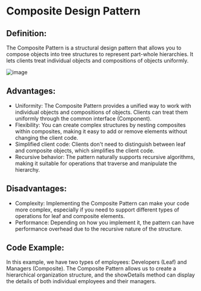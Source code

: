 # Composite Design Pattern

## Definition:
The Composite Pattern is a structural design pattern that allows you to compose objects into tree structures to represent part-whole hierarchies. 
It lets clients treat individual objects and compositions of objects uniformly.

![image](https://github.com/DanSaada/Design-Patterns-Playground/assets/112869076/b993130c-8628-4e03-8528-58493048587a)

## Advantages:
* Uniformity: The Composite Pattern provides a unified way to work with individual objects and compositions of objects. Clients can treat them uniformly through the common interface (Component).
* Flexibility: You can create complex structures by nesting composites within composites, making it easy to add or remove elements without changing the client code.
* Simplified client code: Clients don't need to distinguish between leaf and composite objects, which simplifies the client code.
* Recursive behavior: The pattern naturally supports recursive algorithms, making it suitable for operations that traverse and manipulate the hierarchy.

## Disadvantages:
* Complexity: Implementing the Composite Pattern can make your code more complex, especially if you need to support different types of operations for leaf and composite elements.
* Performance: Depending on how you implement it, the pattern can have performance overhead due to the recursive nature of the structure.

## Code Example:
In this example, we have two types of employees: Developers (Leaf) and Managers (Composite). The Composite Pattern allows us to create a hierarchical organization structure, and the showDetails method can display the details of both individual employees and their managers.

